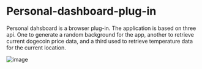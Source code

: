 # Personal-dashboard-plug-in
Personal dahsboard is a browser plug-in. The application is based on three api. One to generate a random background for the app, another to retrieve current dogecoin price data, and a third used to retrieve temperature data for the current location.

![image](https://user-images.githubusercontent.com/100380604/208293934-8f74c1b9-af1b-4eda-a6c4-76a03d04614e.png)
